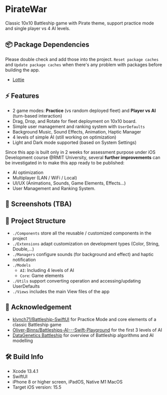 # PirateWar

Classic 10x10 Battleship game with Pirate theme, support practice mode and single player vs 4 AI levels.

## 📦 Package Dependencies

Please double check and add those into the project. `Reset package caches` and `Update package caches` when there's any problem with packages before building the app.

- [Lottie](https://github.com/airbnb/lottie-ios)

## ⚡️ Features

- 2 game modes: **Practice** (vs random deployed fleet) and **Player vs AI** (turn-based interaction)
- Drag, Drop, and Rotate for fleet deployment on 10x10 board.
- Simple user management and ranking system with `UserDefaults`
- Background Music, Sound Effects, Animation, Haptic Manager
- 4 levels of simple AI (still working on optimization)
- Light and Dark mode supported (based on System Settings)

Since this app is built only in 2 weeks for assessment purpose under iOS Development course @RMIT University, several **further improvements** can be investigated in to make this app ready to be published:

- AI optimization
- Multiplayer (LAN / WiFi / Local)
- UI/UX (Animations, Sounds, Game Elements, Effects...)
- User Management and Ranking System.

## 📱 Screenshots (TBA)

## 🧱 Project Structure

- `./Components` store all the reusable / customized components in the project
- `./Extensions` adapt customization on development types (Color, String, Double,...)
- `./Managers` configure sounds (for background and effect) and haptic notification
- `./Models`
  - `AI`: Including 4 levels of AI
  - `Core`: Game elements
- `./Utils` support converting operation and accessing/updating UserDefaults
- `./Views` includes the main View files of the app

## 📖 Acknowledgement

- [klynch71/Battleship-SwiftUI](https://github.com/klynch71/Battleship-SwiftUI) for Practice Mode and core elements of a classic Battleship game
- [Oliver-Binns/Battleships-AI---Swift-Playground](https://github.com/Oliver-Binns/Battleships-AI---Swift-Playground) for the first 3 levels of AI
- [DataGenetics Battleship](https://www.datagenetics.com/blog/december32011/) for overview of Battleship algorithms and AI modelling

## 🛠 Build Info

- Xcode 13.4.1
- SwiftUI
- iPhone 8 or higher screen, iPadOS, Native M1 MacOS
- Target iOS version: 15.5
